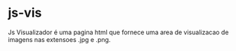 js-vis
======
Js Visualizador é uma pagina html que fornece uma area de visualizacao de imagens nas extensoes .jpg e .png.
